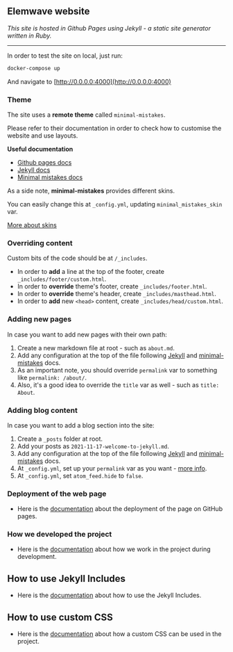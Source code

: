 ## Elemwave website

*This site is hosted in Github Pages using Jekyll - a static site generator written in Ruby.*

---

In order to test the site on local, just run:

```bash
docker-compose up
```

And navigate to [http://0.0.0.0:4000](http://0.0.0.0:4000)

### Theme

The site uses a **remote theme** called `minimal-mistakes`.

Please refer to their documentation in order to check how to customise the website and use layouts.

**Useful documentation**

- [Github pages docs](https://docs.github.com/en/pages)
- [Jekyll docs](https://jekyllrb.com/docs/)
- [Minimal mistakes docs](https://mmistakes.github.io/minimal-mistakes/)

As a side note, **minimal-mistakes** provides different skins.

You can easily change this at `_config.yml`, updating `minimal_mistakes_skin` var.

[More about skins](https://mmistakes.github.io/minimal-mistakes/docs/configuration/#skin)

### Overriding content

Custom bits of the code should be at `/_includes`.

- In order to **add** a line at the top of the footer, create `_includes/footer/custom.html`.
- In order to **override** theme's footer, create `_includes/footer.html`.
- In order to **override** theme's header, create `_includes/masthead.html`.
- In order to **add** new `<head>` content, create `_includes/head/custom.html`.

### Adding new pages

In case you want to add new pages with their own path:

1. Create a new markdown file at root - such as `about.md`.
2. Add any configuration at the top of the file following
[Jekyll](https://jekyllrb.com/docs/pages/) and [minimal-mistakes](https://mmistakes.github.io/minimal-mistakes/docs/layouts/) docs.
3. As an important note, you should override `permalink` var to something like `permalink: /about/`.
4. Also, it's a good idea to override the `title` var as well - such as `title: About`.

### Adding blog content

In case you want to add a blog section into the site:

1. Create a `_posts` folder at root.
2. Add your posts as `2021-11-17-welcome-to-jekyll.md`.
3. Add any configuration at the top of the file following
[Jekyll](https://jekyllrb.com/docs/posts/) and [minimal-mistakes](https://mmistakes.github.io/minimal-mistakes/docs/layouts/) docs.
4. At `_config.yml`, set up your `permalink` var as you want - [more info](https://jekyllrb.com/docs/permalinks/).
5. At `_config.yml`, set `atom_feed.hide` to `false`.

### Deployment of the web page

- Here is the [documentation](/Docs/pagedeployment.md) about the deployment of the page on GitHub pages.

### How we developed the project

- Here is the [documentation](/Docs/workflow.md) about how we work in the project during development.

## How to use Jekyll Includes

- Here is the [documentation](/Docs/includesjekyll.md) about how to use the Jekyll Includes.

## How to use custom CSS

- Here is the [documentation](/Docs/customCSS.md) about how a custom CSS can be used in the project.
